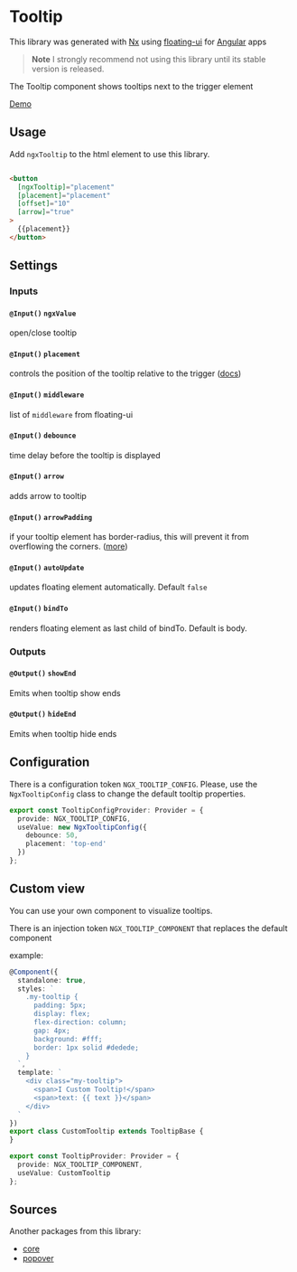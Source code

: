 # Tooltip

This library was generated with [Nx](https://nx.dev) using [floating-ui](https://floating-ui.com/)
for [Angular](https://angular.dev/) apps

> **Note**
> I strongly recommend not using this library until its stable version is released.

The Tooltip component shows tooltips next to the trigger element

[Demo](https://ngx-popovers.vercel.app)

## Usage

Add `ngxTooltip` to the html element to use this library.

```html

<button
  [ngxTooltip]="placement"
  [placement]="placement"
  [offset]="10"
  [arrow]="true"
>
  {{placement}}
</button>
```

## Settings

### Inputs

#### `@Input()` `ngxValue`
open/close tooltip 

#### `@Input()` `placement`
controls the position of the tooltip relative to the trigger ([docs](https://floating-ui.com/docs/tutorial#placements))

#### `@Input()` `middleware`
list of `middleware` from floating-ui

#### `@Input()` `debounce`
time delay before the tooltip is displayed

#### `@Input()` `arrow`
adds arrow to tooltip

#### `@Input()` `arrowPadding`
if your tooltip element has border-radius, this will prevent it from overflowing the
corners. ([more](https://floating-ui.com/docs/arrow#padding))

#### `@Input()` `autoUpdate`
updates floating element automatically. Default `false`

#### `@Input()` `bindTo`
renders floating element as last child of bindTo. Default is body.

### Outputs

#### `@Output()` `showEnd`
Emits when tooltip show ends

#### `@Output()` `hideEnd`
Emits when tooltip hide ends

## Configuration

There is a configuration token `NGX_TOOLTIP_CONFIG`.
Please, use the `NgxTooltipConfig` class to change the default tooltip properties.

```typescript
export const TooltipConfigProvider: Provider = {
  provide: NGX_TOOLTIP_CONFIG,
  useValue: new NgxTooltipConfig({
    debounce: 50,
    placement: 'top-end'
  })
};
```

## Custom view

You can use your own component to visualize tooltips.

There is an injection token `NGX_TOOLTIP_COMPONENT` that replaces the default component

example:

```typescript
@Component({
  standalone: true,
  styles: `
    .my-tooltip {
      padding: 5px;
      display: flex;
      flex-direction: column;
      gap: 4px;
      background: #fff;
      border: 1px solid #dedede;
    }
  `,
  template: `
    <div class="my-tooltip">
      <span>I Custom Tooltip!</span>
      <span>text: {{ text }}</span>
    </div>
  `
})
export class CustomTooltip extends TooltipBase {
}

export const TooltipProvider: Provider = {
  provide: NGX_TOOLTIP_COMPONENT,
  useValue: CustomTooltip
};
```

## Sources

Another packages from this library:

* [core](https://www.npmjs.com/package/@ngx-popovers/core)
* [popover](https://www.npmjs.com/package/@ngx-popovers/popover)
